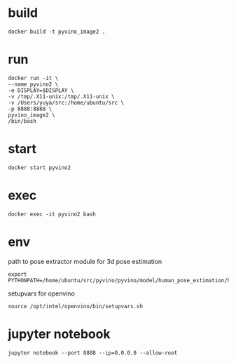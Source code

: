 # build

```
docker build -t pyvino_image2 .
```

# run

```
docker run -it \
--name pyvino2 \
-e DISPLAY=$DISPLAY \
-v /tmp/.X11-unix:/tmp/.X11-unix \
-v /Users/yuya/src:/home/ubuntu/src \
-p 8888:8888 \
pyvino_image2 \
/bin/bash
```

# start
```
docker start pyvino2
```

# exec
```
docker exec -it pyvino2 bash
```

# env
path to pose extractor module for 3d pose estimation
```
export PYTHONPATH=/home/ubuntu/src/pyvino/pyvino/model/human_pose_estimation/human_3d_pose_estimator/pose_extractor/build/
```

setupvars for openvino
```
source /opt/intel/openvino/bin/setupvars.sh 
```

# jupyter notebook
```
jupyter notebook --port 8888 --ip=0.0.0.0 --allow-root
```
